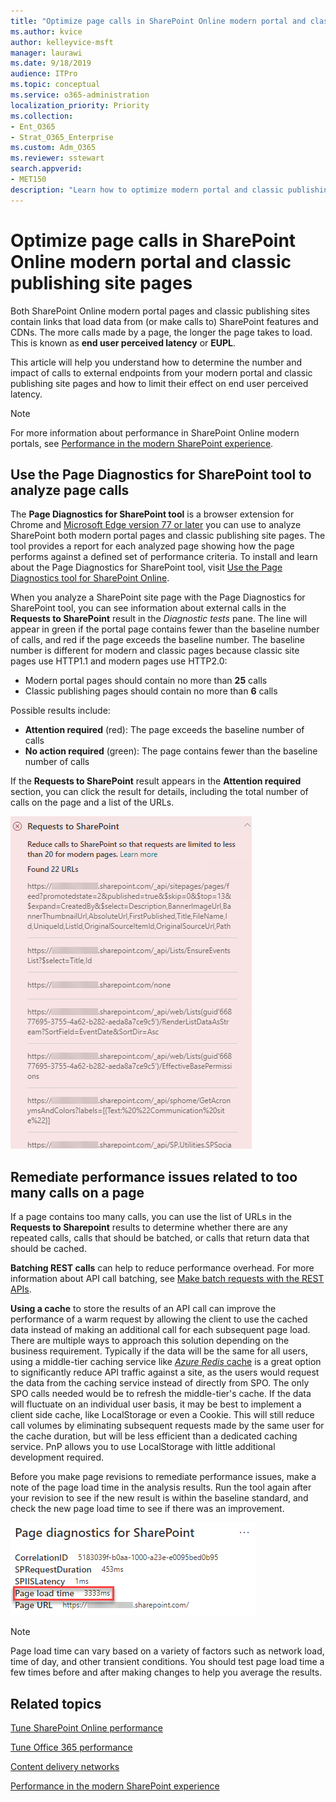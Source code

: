 ```yaml
---
title: "Optimize page calls in SharePoint Online modern portal and classic publishing site pages"
ms.author: kvice
author: kelleyvice-msft
manager: laurawi
ms.date: 9/18/2019
audience: ITPro
ms.topic: conceptual
ms.service: o365-administration
localization_priority: Priority
ms.collection: 
- Ent_O365
- Strat_O365_Enterprise
ms.custom: Adm_O365
ms.reviewer: sstewart
search.appverid:
- MET150
description: "Learn how to optimize modern portal and classic publishing site pages in SharePoint Online by limiting the number of calls to SharePoint Online service endpoints."
---
```


# Optimize page calls in SharePoint Online modern portal and classic publishing site pages

Both SharePoint Online modern portal pages and classic publishing sites contain links that load data from (or make calls to) SharePoint features and CDNs. The more calls made by a page, the longer the page takes to load. This is known as **end user perceived latency** or **EUPL**.

This article will help you understand how to determine the number and impact of calls to external endpoints from your modern portal and classic publishing site pages and how to limit their effect on end user perceived latency.

>[!NOTE]
>For more information about performance in SharePoint Online modern portals, see [Performance in the modern SharePoint experience](https://docs.microsoft.com/en-us/sharepoint/modern-experience-performance).

## Use the Page Diagnostics for SharePoint tool to analyze page calls

The **Page Diagnostics for SharePoint tool** is a browser extension for Chrome and [Microsoft Edge version 77 or later](https://www.microsoftedgeinsider.com/en-us/download?form=MI13E8&OCID=MI13E8) you can use to analyze SharePoint both modern portal pages and classic publishing site pages. The tool provides a report for each analyzed page showing how the page performs against a defined set of performance criteria. To install and learn about the Page Diagnostics for SharePoint tool, visit [Use the Page Diagnostics tool for SharePoint Online](page-diagnostics-for-spo.md).

When you analyze a SharePoint site page with the Page Diagnostics for SharePoint tool, you can see information about external calls in the **Requests to SharePoint** result in the _Diagnostic tests_ pane. The line will appear in green if the portal page contains fewer than the baseline number of calls, and red if the page exceeds the baseline number. The baseline number is different for modern and classic pages because classic site pages use HTTP1.1 and modern pages use HTTP2.0:

- Modern portal pages should contain no more than **25** calls
- Classic publishing pages should contain no more than **6** calls

Possible results include:

- **Attention required** (red): The page exceeds the baseline number of calls
- **No action required** (green): The page contains fewer than the baseline number of calls

If the **Requests to SharePoint** result appears in the **Attention required** section, you can click the result for details, including the total number of calls on the page and a list of the URLs.

![Requests to SharePoint results](media/modern-portal-optimization/pagediag-requests.png)

## Remediate performance issues related to too many calls on a page

If a page contains too many calls, you can use the list of URLs in the **Requests to Sharepoint** results to determine whether there are any repeated calls, calls that should be batched, or calls that return data that should be cached.

**Batching REST calls** can help to reduce performance overhead. For more information about API call batching, see [Make batch requests with the REST APIs](https://docs.microsoft.com/en-us/sharepoint/dev/sp-add-ins/make-batch-requests-with-the-rest-apis).

**Using a cache** to store the results of an API call can improve the performance of a warm request by allowing the client to use the cached data instead of making an additional call for each subsequent page load. There are multiple ways to approach this solution depending on the business requirement. Typically if the data will be the same for all users, using a middle-tier caching service like [_Azure Redis_ cache](https://azure.microsoft.com/en-us/services/cache/) is a great option to significantly reduce API traffic against a site, as the users would request the data from the caching service instead of directly from SPO. The only SPO calls needed would be to refresh the middle-tier's cache. If the data will fluctuate on an individual user basis, it may be best to implement a client side cache, like LocalStorage or even a Cookie. This will still reduce call volumes by eliminating subsequent requests made by the same user for the cache duration, but will be less efficient than a dedicated caching service. PnP allows you to use LocalStorage with little additional development required.

Before you make page revisions to remediate performance issues, make a note of the page load time in the analysis results. Run the tool again after your revision to see if the new result is within the baseline standard, and check the new page load time to see if there was an improvement.

![Page load time results](media/modern-portal-optimization/pagediag-page-load-time.png)

>[!NOTE]
>Page load time can vary based on a variety of factors such as network load, time of day, and other transient conditions. You should test page load time a few times before and after making changes to help you average the results.

## Related topics

[Tune SharePoint Online performance](tune-sharepoint-online-performance.md)

[Tune Office 365 performance](tune-office-365-performance.md)

[Content delivery networks](content-delivery-networks.md)

[Performance in the modern SharePoint experience](https://docs.microsoft.com/en-us/sharepoint/modern-experience-performance.md)
